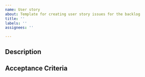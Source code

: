 ```yaml
---
name: User story
about: Template for creating user story issues for the backlog
title: ''
labels: ''
assignees: ''

---
```


## Description
<!--
_Use the following format to name and describe your user stories_

As a " ", <br>
So that " ", <br>
I want " "

_Example:_
_As a customer,_
_so that I can see my past purchases,_
_I want to view my billing history_

-->

## Acceptance Criteria
<!--
_What are some implicit tasks/criteria to be achieved within this story?_
- [ ] _Criteria/Task 1 (E.g Users can sign up)_
- [ ] _Criteria/Task 2 (E.g Users can log in)_
- [ ] _Criteria/Task 3 (E.g Users can log out)_
-->
